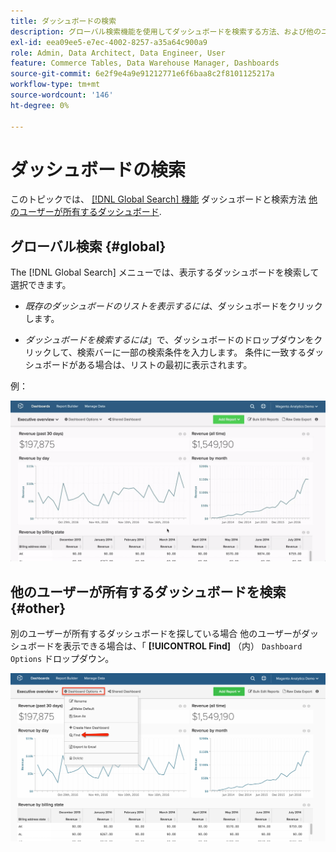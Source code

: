 ```yaml
---
title: ダッシュボードの検索
description: グローバル検索機能を使用してダッシュボードを検索する方法、および他のユーザーが所有するダッシュボードを検索する方法について説明します。
exl-id: eea09ee5-e7ec-4002-8257-a35a64c900a9
role: Admin, Data Architect, Data Engineer, User
feature: Commerce Tables, Data Warehouse Manager, Dashboards
source-git-commit: 6e2f9e4a9e91212771e6f6baa8c2f8101125217a
workflow-type: tm+mt
source-wordcount: '146'
ht-degree: 0%

---
```


# ダッシュボードの検索

このトピックでは、 [[!DNL Global Search] 機能](#global) ダッシュボードと検索方法 [他のユーザーが所有するダッシュボード](#other).

## グローバル検索 {#global}

The [!DNL Global Search] メニューでは、表示するダッシュボードを検索して選択できます。

* *既存のダッシュボードのリストを表示するには*、ダッシュボードをクリックします。

* *ダッシュボードを検索するには*」で、ダッシュボードのドロップダウンをクリックして、検索バーに一部の検索条件を入力します。 条件に一致するダッシュボードがある場合は、リストの最初に表示されます。

例：

![ダッシュボードグローバル検索](../../assets/dboard-global-search.gif)

## 他のユーザーが所有するダッシュボードを検索 {#other}

別のユーザーが所有するダッシュボードを探している場合 他のユーザーがダッシュボードを表示できる場合は、「 **[!UICONTROL Find]** （内） `Dashboard Options` ドロップダウン。

![ダッシュボードを検索](../../assets/find-dboards-other-owners.png)
